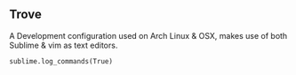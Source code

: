Trove
-----

A Development configuration used on Arch Linux & OSX, makes use of both Sublime & vim as text editors.

`sublime.log_commands(True)`